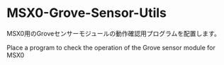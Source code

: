 # MSX0-Grove-Sensor-Utils
MSX0用のGroveセンサーモジュールの動作確認用プログラムを配置します。

Place a program to check the operation of the Grove sensor module for MSX0